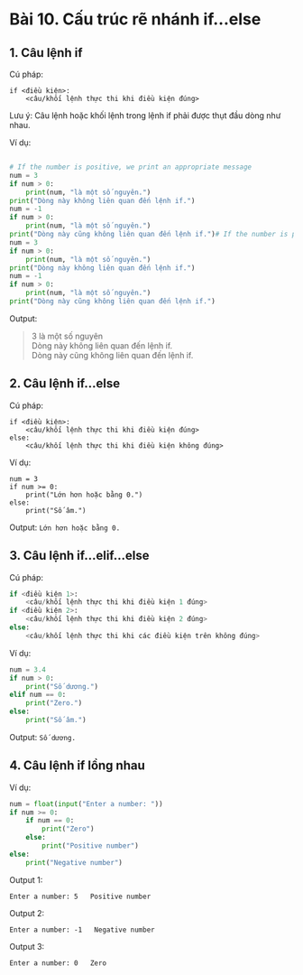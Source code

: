 # Bài 10. Cấu trúc rẽ nhánh if…else

## 1. Câu lệnh if

Cú pháp:

```text
if <điều kiện>:
    <câu/khối lệnh thực thi khi điều kiện đúng>
```

Lưu ý: Câu lệnh hoặc khối lệnh trong lệnh if phải được thụt đầu dòng như nhau.

Ví dụ:

```python

# If the number is positive, we print an appropriate message
num = 3
if num > 0:
    print(num, "là một số nguyên.")
print("Dòng này không liên quan đến lệnh if.")
num = -1
if num > 0:
    print(num, "là một số nguyên.")
print("Dòng này cũng không liên quan đến lệnh if.")# If the number is positive, we print an appropriate message
num = 3
if num > 0:
    print(num, "là một số nguyên.")
print("Dòng này không liên quan đến lệnh if.")
num = -1
if num > 0:
    print(num, "là một số nguyên.")
print("Dòng này cũng không liên quan đến lệnh if.")
```

Output:

> 3 là một số nguyên  
> Dòng này không liên quan đến lệnh if.  
> Dòng này cũng không liên quan đến lệnh if.

## 2. Câu lệnh if…else

Cú pháp:

```text
if <điều kiện>:
    <câu/khối lệnh thực thi khi điều kiện đúng>
else:
    <câu/khối lệnh thực thi khi điều kiện không đúng>
```

Ví dụ:

```text
num = 3
if num >= 0:
    print("Lớn hơn hoặc bằng 0.")
else:
    print("Số âm.")
```

Output: `Lớn hơn hoặc bằng 0.`

## 3. Câu lệnh if...elif...else

Cú pháp:

```python
if <điều kiện 1>:
    <câu/khối lệnh thực thi khi điều kiện 1 đúng>
if <điều kiện 2>:
    <câu/khối lệnh thực thi khi điều kiện 2 đúng>
else:
    <câu/khối lệnh thực thi khi các điều kiện trên không đúng>
```

Ví dụ:

```python
num = 3.4
if num > 0:
    print("Số dương.")
elif num == 0:
    print("Zero.")
else:
    print("Số âm.")
```

Output: `Số dương.`

## 4. Câu lệnh if lồng nhau

Ví dụ:

```python
num = float(input("Enter a number: "))
if num >= 0:
    if num == 0:
        print("Zero")
    else:
        print("Positive number")
else:
    print("Negative number")
```

Output 1:

`Enter a number: 5  
Positive number`

Output 2:

`Enter a number: -1  
Negative number`

Output 3:

`Enter a number: 0  
Zero`


